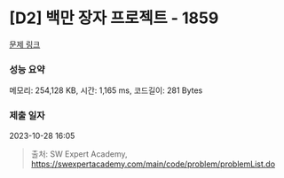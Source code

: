# [D2] 백만 장자 프로젝트 - 1859 

[문제 링크](https://swexpertacademy.com/main/code/problem/problemDetail.do?contestProbId=AV5LrsUaDxcDFAXc) 

### 성능 요약

메모리: 254,128 KB, 시간: 1,165 ms, 코드길이: 281 Bytes

### 제출 일자

2023-10-28 16:05



> 출처: SW Expert Academy, https://swexpertacademy.com/main/code/problem/problemList.do